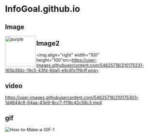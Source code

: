 # InfoGoal.github.io


## Image
<img align="left" width="100" height="100" src="https://p.ipic.vip/4fw1p0.jpeg" alt="purple">


## Image2
<img align="right" width="100" height="100"src=https://user-images.githubusercontent.com/54625718/210175231-165b392c-19c5-43fd-9da0-e9c81c1f9cff.png>



## video
https://user-images.githubusercontent.com/54625718/210175303-1d4644c6-64aa-43e9-8cc7-f118c42c58c3.mp4


## gif
![How-to-Make-a-GIF-1](https://user-images.githubusercontent.com/54625718/210175508-7c9659f0-0251-4efd-a685-7d9272b9a615.gif)

